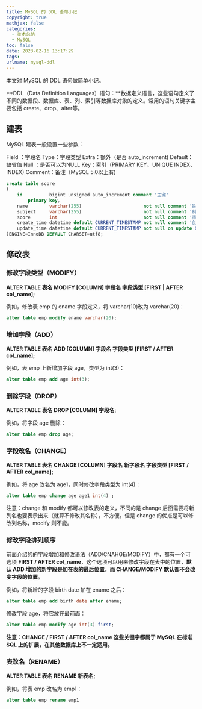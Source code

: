 ```yaml
---
title: MySQL 的 DDL 语句小记
copyright: true
mathjax: false
categories:
  - 技术总结
  - MySQL
toc: false
date: 2023-02-16 13:17:29
tags:
urlname: mysql-ddl
---
```


本文对 MySQL 的 DDL 语句做简单小记。<!--more-->

**DDL（Data Definition Languages）语句：**数据定义语言，这些语句定义了不同的数据段、数据库、表、列、索引等数据库对象的定义。常用的语句关键字主要包括 create、drop、alter等。

## 建表

MySQL 建表一般设置一些参数：

Field ：字段名
Type：字段类型
Extra：额外（是否 auto_increment)
Default：缺省值
Null ：是否可以为NULL
Key：索引（PRIMARY KEY、UNIQUE INDEX、INDEX)
Comment：备注（MySQL 5.0以上有)

```sql
create table score
(
    id          bigint unsigned auto_increment comment '主键'
        primary key,
    name        varchar(255)                       not null comment '姓名',
    subject     varchar(255)                       not null comment '科目',
    score       int                                not null comment '得分',
    create_time datetime default CURRENT_TIMESTAMP not null comment '创建时间',
    update_time datetime default CURRENT_TIMESTAMP not null on update CURRENT_TIMESTAMP comment '更新时间'
)ENGINE=InnoDB DEFAULT CHARSET=utf8;
```

## 修改表

### 修改字段类型（MODIFY）

**ALTER TABLE 表名 MODIFY [COLUMN] 字段名 字段类型 [FIRST | AFTER col_name];**

例如，修改表 emp 的 ename 字段定义，将 varchar(10)改为 varchar(20)：

```sql
alter table emp modify ename varchar(20); 
```

### 增加字段（ADD）

**ALTER TABLE 表名 ADD [COLUMN] 字段名 字段类型 [FIRST / AFTER col_name];**

例如，表 emp 上新增加字段 age，类型为 int(3)：

```sql
alter table emp add age int(3);
```

### 删除字段（DROP）

**ALTER TABLE 表名 DROP [COLUMN] 字段名;**

例如，将字段 age 删除：

```sql
alter table emp drop age;
```

### 字段改名（CHANGE）

**ALTER TABLE 表名 CHANGE [COLUMN] 字段名 新字段名 字段类型  [FIRST / AFTER col_name];**

例如，将 age 改名为 age1，同时修改字段类型为 int(4)：

```sql
alter table emp change age age1 int(4) ; 
```

注意：change 和 modify 都可以修改表的定义，不同的是 change 后面需要将新列名也要表示出来（就算不修改其名称），不方便。但是 change 的优点是可以修改列名称，modify 则不能。

### 修改字段排列顺序

前面介绍的的字段增加和修改语法（ADD/CNAHGE/MODIFY）中，都有一个可选项 **FIRST / AFTER col_name**，这个选项可以用来修改字段在表中的位置，**默认 ADD 增加的新字段是加在表的最后位置，而 CHANGE/MODIFY 默认都不会改变字段的位置。**

例如，将新增的字段 birth date 加在 ename 之后：

```sql
alter table emp add birth date after ename;
```

修改字段 age，将它放在最前面：

```sql
alter table emp modify age int(3) first;
```

**注意：CHANGE / FIRST / AFTER col_name 这些关键字都属于 MySQL 在标准 SQL 上的扩展，在其他数据库上不一定适用。**

### 表改名（RENAME）

**ALTER TABLE 表名 RENAME 新表名;**

例如，将表 emp 改名为 emp1：

```sql
alter table emp rename emp1
```





